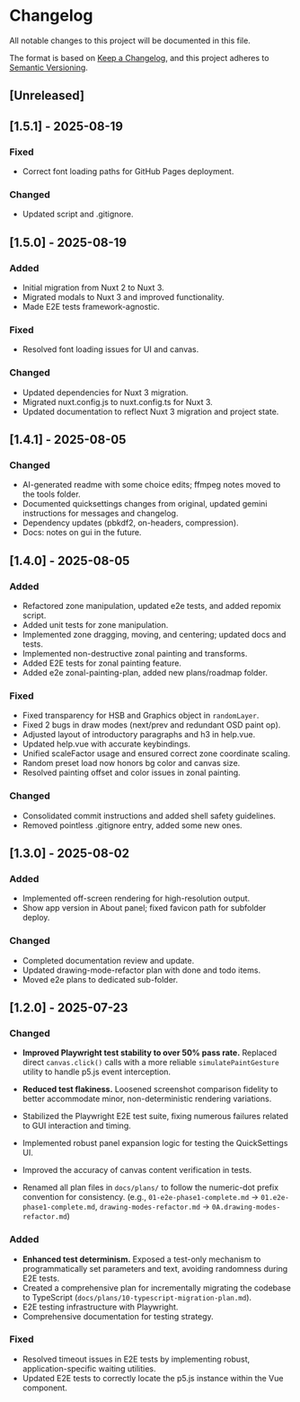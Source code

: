 # Changelog

All notable changes to this project will be documented in this file.

The format is based on [Keep a Changelog](https://keepachangelog.com/en/1.0.0/),
and this project adheres to [Semantic Versioning](https://semver.org/spec/v2.0.0.html).

## [Unreleased]


## [1.5.1] - 2025-08-19

### Fixed
- Correct font loading paths for GitHub Pages deployment.

### Changed
- Updated script and .gitignore.

## [1.5.0] - 2025-08-19

### Added
- Initial migration from Nuxt 2 to Nuxt 3.
- Migrated modals to Nuxt 3 and improved functionality.
- Made E2E tests framework-agnostic.

### Fixed
- Resolved font loading issues for UI and canvas.

### Changed
- Updated dependencies for Nuxt 3 migration.
- Migrated nuxt.config.js to nuxt.config.ts for Nuxt 3.
- Updated documentation to reflect Nuxt 3 migration and project state.

## [1.4.1] - 2025-08-05

### Changed
- AI-generated readme with some choice edits; ffmpeg notes moved to the tools folder.
- Documented quicksettings changes from original, updated gemini instructions for messages and changelog.
- Dependency updates (pbkdf2, on-headers, compression).
- Docs: notes on gui in the future.

## [1.4.0] - 2025-08-05

### Added
- Refactored zone manipulation, updated e2e tests, and added repomix script.
- Added unit tests for zone manipulation.
- Implemented zone dragging, moving, and centering; updated docs and tests.
- Implemented non-destructive zonal painting and transforms.
- Added E2E tests for zonal painting feature.
- Added e2e zonal-painting-plan, added new plans/roadmap folder.

### Fixed
- Fixed transparency for HSB and Graphics object in `randomLayer`.
- Fixed 2 bugs in draw modes (next/prev and redundant OSD paint op).
- Adjusted layout of introductory paragraphs and h3 in help.vue.
- Updated help.vue with accurate keybindings.
- Unified scaleFactor usage and ensured correct zone coordinate scaling.
- Random preset load now honors bg color and canvas size.
- Resolved painting offset and color issues in zonal painting.

### Changed
- Consolidated commit instructions and added shell safety guidelines.
- Removed pointless .gitignore entry, added some new ones.

## [1.3.0] - 2025-08-02

### Added
- Implemented off-screen rendering for high-resolution output.
- Show app version in About panel; fixed favicon path for subfolder deploy.

### Changed
- Completed documentation review and update.
- Updated drawing-mode-refactor plan with done and todo items.
- Moved e2e plans to dedicated sub-folder.

## [1.2.0] - 2025-07-23

### Changed
- **Improved Playwright test stability to over 50% pass rate.** Replaced direct `canvas.click()` calls with a more reliable `simulatePaintGesture` utility to handle p5.js event interception.
- **Reduced test flakiness.** Loosened screenshot comparison fidelity to better accommodate minor, non-deterministic rendering variations.
- Stabilized the Playwright E2E test suite, fixing numerous failures related to GUI interaction and timing.
- Implemented robust panel expansion logic for testing the QuickSettings UI.
- Improved the accuracy of canvas content verification in tests.

- Renamed all plan files in `docs/plans/` to follow the numeric-dot prefix convention for consistency. (e.g., `01-e2e-phase1-complete.md` → `01.e2e-phase1-complete.md`, `drawing-modes-refactor.md` → `0A.drawing-modes-refactor.md`)

### Added
- **Enhanced test determinism.** Exposed a test-only mechanism to programmatically set parameters and text, avoiding randomness during E2E tests.
- Created a comprehensive plan for incrementally migrating the codebase to TypeScript (`docs/plans/10-typescript-migration-plan.md`).
- E2E testing infrastructure with Playwright.
- Comprehensive documentation for testing strategy.

### Fixed
- Resolved timeout issues in E2E tests by implementing robust, application-specific waiting utilities.
- Updated E2E tests to correctly locate the p5.js instance within the Vue component.